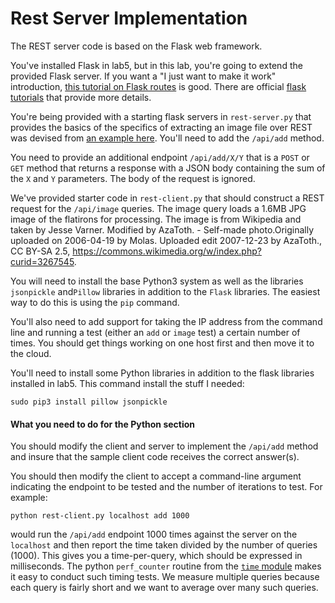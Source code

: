 # Rest Server Implementation

The REST server code is based on the Flask web framework.

You've installed Flask in lab5, but in this lab, you're going to extend the provided Flask server. If you want a "I just want to make it work" introduction, [this tutorial on Flask routes](https://hackersandslackers.com/the-art-of-building-flask-routes/) is good. There are official [flask tutorials](https://flask.palletsprojects.com/en/1.1.x/tutorial/) that provide more details.

You're being provided with a starting flask servers in `rest-server.py` that provides the basics of the specifics of extracting an image file over REST was devised from [an example here](https://gist.github.com/kylehounslow/767fb72fde2ebdd010a0bf4242371594). You'll need to add the `/api/add` method.

You need to provide an additional endpoint `/api/add/X/Y` that is a `POST` or `GET` method that returns a response with a JSON body containing the sum of the `X` and `Y` parameters. The body of the request is ignored.

We've provided starter code in `rest-client.py` that should construct a REST request for the `/api/image` queries. The image query loads a 1.6MB JPG image of the flatirons for processing. The image is from Wikipedia and taken by Jesse Varner. Modified by AzaToth. - Self-made photo.Originally uploaded on 2006-04-19 by Molas. Uploaded edit 2007-12-23 by AzaToth., CC BY-SA 2.5, https://commons.wikimedia.org/w/index.php?curid=3267545.

You will need to install the base Python3 system as well as the libraries `jsonpickle` and`Pillow` libraries in addition to the `Flask` libraries. The easiest way to do this is using the `pip` command.

You'll also need to add support for taking the IP address from the command line and running a test (either an `add` or `image` test) a certain number of times. You should get things working on one host first and then move it to the cloud.

You'll need to install some Python libraries in addition to the flask libraries installed in lab5. This command install the stuff I needed:
```
sudo pip3 install pillow jsonpickle
```

#### What you need to do for the Python section

You should modify the client and server to implement the `/api/add` method and insure that the sample client code receives the correct answer(s).

You should then modify the client to accept a command-line argument indicating the endpoint to be tested and the number of iterations to test. For example:
```
python rest-client.py localhost add 1000
```
would run the `/api/add` endpoint 1000 times against the server on the `localhost` and then report the time taken divided by the number of queries (1000). This gives you a time-per-query, which should be expressed in milliseconds. The python `perf_counter` routine from the [`time` module](https://docs.python.org/3/library/time.html) makes it easy to conduct such timing tests. We measure multiple queries because each query is fairly short and we want to average over many such queries.
